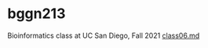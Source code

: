 # bggn213
Bioinformatics class at UC San Diego, Fall 2021
[class06.md](https://github.com/lizza-wester/bggn213/files/7657822/class06.md)

